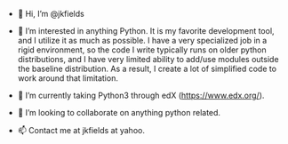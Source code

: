 - 👋 Hi, I’m @jkfields
- 👀 I’m interested in anything Python.  It is my favorite development tool, and I utilize it as much as possible.  I have a very specialized job in a rigid environment, so the code I write typically runs on older python distributions, and I have very limited ability to add/use modules outside the baseline distribution.  As a result, I create a lot of simplified code to work around that limitation.

- 🌱 I’m currently taking Python3 through edX (https://www.edx.org/).
- 💞️ I’m looking to collaborate on anything python related.
- 📫 Contact me at jkfields at yahoo.

<!---
jkfields/jkfields is a ✨ special ✨ repository because its `README.md` (this file) appears on your GitHub profile.
You can click the Preview link to take a look at your changes.
--->
